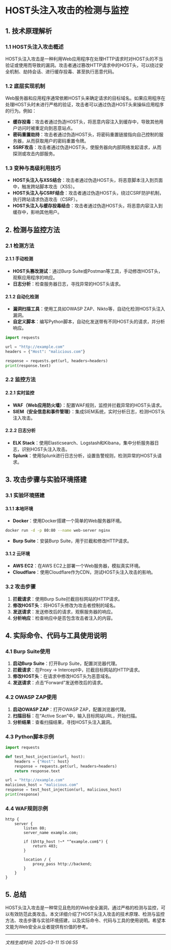 # HOST头注入攻击的检测与监控

## 1. 技术原理解析

### 1.1 HOST头注入攻击概述
HOST头注入攻击是一种利用Web应用程序在处理HTTP请求时对HOST头的不当验证或使用而导致的漏洞。攻击者通过篡改HTTP请求中的HOST头，可以绕过安全机制、劫持会话、进行缓存投毒、甚至执行恶意代码。

### 1.2 底层实现机制
Web服务器和应用程序通常依赖HOST头来确定请求的目标域名。如果应用程序在处理HOST头时未进行严格的验证，攻击者可以通过伪造HOST头来操纵应用程序的行为。例如：

- **缓存投毒**：攻击者通过伪造HOST头，将恶意内容注入到缓存中，导致其他用户访问时被重定向到恶意站点。
- **密码重置劫持**：攻击者通过伪造HOST头，将密码重置链接指向自己控制的服务器，从而获取用户的密码重置令牌。
- **SSRF攻击**：攻击者通过伪造HOST头，使服务器向内部网络发起请求，从而探测或攻击内部服务。

### 1.3 变种与高级利用技巧
- **HOST头注入与XSS结合**：攻击者通过伪造HOST头，将恶意脚本注入到页面中，触发跨站脚本攻击（XSS）。
- **HOST头注入与CSRF结合**：攻击者通过伪造HOST头，绕过CSRF防护机制，执行跨站请求伪造攻击（CSRF）。
- **HOST头注入与缓存投毒结合**：攻击者通过伪造HOST头，将恶意内容注入到缓存中，影响其他用户。

## 2. 检测与监控方法

### 2.1 检测方法
#### 2.1.1 手动检测
- **HOST头篡改测试**：通过Burp Suite或Postman等工具，手动修改HOST头，观察应用程序的响应。
- **日志分析**：检查服务器日志，寻找异常的HOST头请求。

#### 2.1.2 自动化检测
- **漏洞扫描工具**：使用工具如OWASP ZAP、Nikto等，自动化检测HOST头注入漏洞。
- **自定义脚本**：编写Python脚本，自动化发送带有不同HOST头的请求，并分析响应。

```python
import requests

url = "http://example.com"
headers = {"Host": "malicious.com"}

response = requests.get(url, headers=headers)
print(response.text)
```

### 2.2 监控方法
#### 2.2.1 实时监控
- **WAF（Web应用防火墙）**：配置WAF规则，监控并拦截异常的HOST头请求。
- **SIEM（安全信息和事件管理）**：集成SIEM系统，实时分析日志，检测HOST头注入攻击。

#### 2.2.2 日志分析
- **ELK Stack**：使用Elasticsearch、Logstash和Kibana，集中分析服务器日志，识别HOST头注入攻击。
- **Splunk**：使用Splunk进行日志分析，设置告警规则，检测异常的HOST头请求。

## 3. 攻击步骤与实验环境搭建

### 3.1 实验环境搭建
#### 3.1.1 本地环境
- **Docker**：使用Docker搭建一个简单的Web服务器环境。
```bash
docker run -d -p 80:80 --name web-server nginx
```
- **Burp Suite**：安装Burp Suite，用于拦截和修改HTTP请求。

#### 3.1.2 云环境
- **AWS EC2**：在AWS EC2上部署一个Web服务器，模拟真实环境。
- **Cloudflare**：使用Cloudflare作为CDN，测试HOST头注入攻击的影响。

### 3.2 攻击步骤
1. **拦截请求**：使用Burp Suite拦截目标网站的HTTP请求。
2. **修改HOST头**：将HOST头修改为攻击者控制的域名。
3. **发送请求**：发送修改后的请求，观察服务器的响应。
4. **分析响应**：检查响应中是否包含攻击者注入的内容。

## 4. 实际命令、代码与工具使用说明

### 4.1 Burp Suite使用
1. **启动Burp Suite**：打开Burp Suite，配置浏览器代理。
2. **拦截请求**：在Proxy -> Intercept中，拦截目标网站的HTTP请求。
3. **修改HOST头**：在请求中修改HOST头为恶意域名。
4. **发送请求**：点击“Forward”发送修改后的请求。

### 4.2 OWASP ZAP使用
1. **启动OWASP ZAP**：打开OWASP ZAP，配置浏览器代理。
2. **扫描目标**：在“Active Scan”中，输入目标网站URL，开始扫描。
3. **分析结果**：查看扫描结果，寻找HOST头注入漏洞。

### 4.3 Python脚本示例
```python
import requests

def test_host_injection(url, host):
    headers = {"Host": host}
    response = requests.get(url, headers=headers)
    return response.text

url = "http://example.com"
malicious_host = "malicious.com"
response = test_host_injection(url, malicious_host)
print(response)
```

### 4.4 WAF规则示例
```nginx
http {
    server {
        listen 80;
        server_name example.com;

        if ($http_host !~* "^example.com$") {
            return 403;
        }

        location / {
            proxy_pass http://backend;
        }
    }
}
```

## 5. 总结
HOST头注入攻击是一种常见且危险的Web安全漏洞，通过严格的检测与监控，可以有效防范此类攻击。本文详细介绍了HOST头注入攻击的技术原理、检测与监控方法、攻击步骤与实验环境搭建，以及实际命令、代码与工具的使用说明。希望本文能为Web安全从业者提供有价值的参考。

---

*文档生成时间: 2025-03-11 15:06:55*
